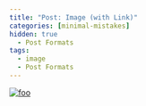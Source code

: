 ```yaml
---
title: "Post: Image (with Link)"
categories: [minimal-mistakes]
hidden: true
  - Post Formats
tags:
  - image
  - Post Formats
---
```


[![foo](https://live.staticflickr.com/8361/8400335147_5fabaa504c_o.jpg)](https://flic.kr/p/dNiUYB)
<!--stackedit_data:
eyJoaXN0b3J5IjpbLTExMTk5OTE2NzRdfQ==
-->